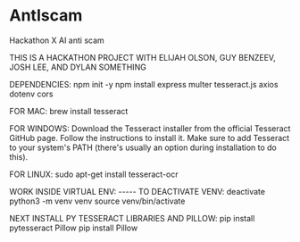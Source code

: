 # AntIscam
Hackathon X AI anti scam

THIS IS A HACKATHON PROJECT WITH ELIJAH OLSON, GUY BENZEEV, JOSH LEE, AND DYLAN SOMETHING

DEPENDENCIES:
npm init -y
npm install express multer tesseract.js axios dotenv cors

FOR MAC: 
brew install tesseract

FOR WINDOWS:
Download the Tesseract installer from the official Tesseract GitHub page.
Follow the instructions to install it.
Make sure to add Tesseract to your system's PATH (there's usually an option during installation to do this).

FOR LINUX: 
sudo apt-get install tesseract-ocr

WORK INSIDE VIRTUAL ENV: ----- TO DEACTIVATE VENV: deactivate
python3 -m venv venv
source venv/bin/activate

NEXT INSTALL PY TESSERACT LIBRARIES AND PILLOW:
pip install pytesseract Pillow
pip install Pillow


